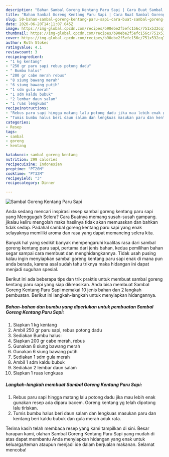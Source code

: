 ```yaml
---
description: "Bahan Sambal Goreng Kentang Paru Sapi | Cara Buat Sambal Goreng Kentang Paru Sapi Yang Sedap"
title: "Bahan Sambal Goreng Kentang Paru Sapi | Cara Buat Sambal Goreng Kentang Paru Sapi Yang Sedap"
slug: 50-bahan-sambal-goreng-kentang-paru-sapi-cara-buat-sambal-goreng-kentang-paru-sapi-yang-sedap
date: 2020-06-20T14:11:07.045Z
image: https://img-global.cpcdn.com/recipes/b90ebe2f5efc156c/751x532cq70/sambal-goreng-kentang-paru-sapi-foto-resep-utama.jpg
thumbnail: https://img-global.cpcdn.com/recipes/b90ebe2f5efc156c/751x532cq70/sambal-goreng-kentang-paru-sapi-foto-resep-utama.jpg
cover: https://img-global.cpcdn.com/recipes/b90ebe2f5efc156c/751x532cq70/sambal-goreng-kentang-paru-sapi-foto-resep-utama.jpg
author: Ruth Stokes
ratingvalue: 4.1
reviewcount: 3
recipeingredient:
- "1 kg kentang"
- "250 gr paru sapi rebus potong dadu"
- " Bumbu halus"
- "200 gr cabe merah rebus"
- "8 siung bawang merah"
- "6 siung bawang putih"
- "1 sdm gula merah"
- "1 sdm kaldu bubuk"
- "2 lembar daun salam"
- "1 ruas lengkuas"
recipeinstructions:
- "Rebus paru sapi hingga matang lalu potong dadu jika mau lebih enak gunakan resep ada diparu bacem. Goreng kentang yg telah dipotong lalu tiriskan."
- "Tumis bumbu halus beri daun salam dan lengkuas masukan paru dan kentang beri kaldu bubuk dan gula merah aduk rata."
categories:
- Resep
tags:
- sambal
- goreng
- kentang

katakunci: sambal goreng kentang 
nutrition: 299 calories
recipecuisine: Indonesian
preptime: "PT20M"
cooktime: "PT32M"
recipeyield: "3"
recipecategory: Dinner

---
```



![Sambal Goreng Kentang Paru Sapi](https://img-global.cpcdn.com/recipes/b90ebe2f5efc156c/751x532cq70/sambal-goreng-kentang-paru-sapi-foto-resep-utama.jpg)

Anda sedang mencari inspirasi resep sambal goreng kentang paru sapi yang Menggugah Selera? Cara Buatnya memang susah-susah gampang. jikalau keliru mengolah maka hasilnya tidak akan memuaskan dan bahkan tidak sedap. Padahal sambal goreng kentang paru sapi yang enak selayaknya memiliki aroma dan rasa yang dapat memancing selera kita.



Banyak hal yang sedikit banyak mempengaruhi kualitas rasa dari sambal goreng kentang paru sapi, pertama dari jenis bahan, kedua pemilihan bahan segar sampai cara membuat dan menghidangkannya. Tidak usah pusing kalau ingin menyiapkan sambal goreng kentang paru sapi enak di mana pun anda berada, karena asal sudah tahu triknya maka hidangan ini dapat menjadi suguhan spesial.


Berikut ini ada beberapa tips dan trik praktis untuk membuat sambal goreng kentang paru sapi yang siap dikreasikan. Anda bisa membuat Sambal Goreng Kentang Paru Sapi memakai 10 jenis bahan dan 2 langkah pembuatan. Berikut ini langkah-langkah untuk menyiapkan hidangannya.

<!--inarticleads1-->

##### Bahan-bahan dan bumbu yang diperlukan untuk pembuatan Sambal Goreng Kentang Paru Sapi:

1. Siapkan 1 kg kentang
1. Ambil 250 gr paru sapi, rebus potong dadu
1. Sediakan  Bumbu halus:
1. Siapkan 200 gr cabe merah, rebus
1. Gunakan 8 siung bawang merah
1. Gunakan 6 siung bawang putih
1. Sediakan 1 sdm gula merah
1. Ambil 1 sdm kaldu bubuk
1. Sediakan 2 lembar daun salam
1. Siapkan 1 ruas lengkuas




<!--inarticleads2-->

##### Langkah-langkah membuat Sambal Goreng Kentang Paru Sapi:

1. Rebus paru sapi hingga matang lalu potong dadu jika mau lebih enak gunakan resep ada diparu bacem. Goreng kentang yg telah dipotong lalu tiriskan.
1. Tumis bumbu halus beri daun salam dan lengkuas masukan paru dan kentang beri kaldu bubuk dan gula merah aduk rata.




Terima kasih telah membaca resep yang kami tampilkan di sini. Besar harapan kami, olahan Sambal Goreng Kentang Paru Sapi yang mudah di atas dapat membantu Anda menyiapkan hidangan yang enak untuk keluarga/teman ataupun menjadi ide dalam berjualan makanan. Selamat mencoba!
